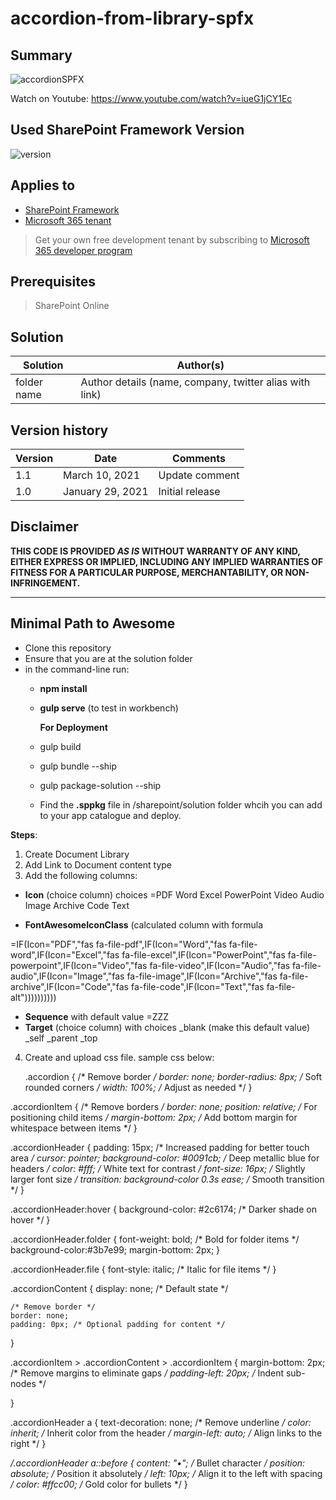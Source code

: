 

# accordion-from-library-spfx

## Summary

![accordionSPFX](https://github.com/user-attachments/assets/3f111732-d17e-4709-9e3d-5068420c1b4b)

Watch on Youtube: https://www.youtube.com/watch?v=iueG1jCY1Ec


## Used SharePoint Framework Version

![version]([https://img.shields.io/badge/version-1.19.0-green.svg](https://github.com/afaik-peace/AccordionNestedSPFX/blob/main/accordion%20thumbnail.png))

## Applies to

- [SharePoint Framework](https://aka.ms/spfx)
- [Microsoft 365 tenant](https://docs.microsoft.com/en-us/sharepoint/dev/spfx/set-up-your-developer-tenant)

> Get your own free development tenant by subscribing to [Microsoft 365 developer program](http://aka.ms/o365devprogram)

## Prerequisites

>SharePoint Online

## Solution

| Solution    | Author(s)                                               |
| ----------- | ------------------------------------------------------- |
| folder name | Author details (name, company, twitter alias with link) |

## Version history

| Version | Date             | Comments        |
| ------- | ---------------- | --------------- |
| 1.1     | March 10, 2021   | Update comment  |
| 1.0     | January 29, 2021 | Initial release |

## Disclaimer

**THIS CODE IS PROVIDED _AS IS_ WITHOUT WARRANTY OF ANY KIND, EITHER EXPRESS OR IMPLIED, INCLUDING ANY IMPLIED WARRANTIES OF FITNESS FOR A PARTICULAR PURPOSE, MERCHANTABILITY, OR NON-INFRINGEMENT.**

---

## Minimal Path to Awesome

- Clone this repository
- Ensure that you are at the solution folder
- in the command-line run:
  - **npm install**
  - **gulp serve** (to test in workbench)

    **For Deployment**
  - gulp build
  - gulp bundle --ship
  - gulp package-solution --ship
  - Find the **.sppkg** file in /sharepoint/solution folder whcih you can add to your app catalogue and deploy.

**Steps**:
1. Create Document Library
2. Add Link to Document content type
3. Add the following columns:
- **Icon** (choice column) choices =PDF
Word
Excel
PowerPoint
Video
Audio
Image
Archive
Code
Text

- **FontAwesomeIconClass** (calculated column with formula
  
=IF(Icon="PDF","fas fa-file-pdf",IF(Icon="Word","fas fa-file-word",IF(Icon="Excel","fas fa-file-excel",IF(Icon="PowerPoint","fas fa-file-powerpoint",IF(Icon="Video","fas fa-file-video",IF(Icon="Audio","fas fa-file-audio",IF(Icon="Image","fas fa-file-image",IF(Icon="Archive","fas fa-file-archive",IF(Icon="Code","fas fa-file-code",IF(Icon="Text","fas fa-file-alt"))))))))))

- **Sequence** with default value =ZZZ
- **Target** (choice column) with choices
  _blank (make this default value)
_self
_parent
_top

4. Create and upload css file. sample css below:
   
   .accordion {
    /* Remove border */
    border: none; 
    border-radius: 8px; /* Soft rounded corners */
    width: 100%; /* Adjust as needed */
}

.accordionItem {
    /* Remove borders */
    border: none;
    position: relative; /* For positioning child items */
    margin-bottom: 2px; /* Add bottom margin for whitespace between items */
}

.accordionHeader {
    padding: 15px; /* Increased padding for better touch area */
    cursor: pointer;
    background-color: #0091cb; /* Deep metallic blue for headers */
    color: #fff; /* White text for contrast */
    font-size: 16px; /* Slightly larger font size */
    transition: background-color 0.3s ease; /* Smooth transition */
}

.accordionHeader:hover {
    background-color: #2c6174; /* Darker shade on hover */
}

.accordionHeader.folder {
    font-weight: bold; /* Bold for folder items */
    background-color:#3b7e99;
    margin-bottom: 2px;
}

.accordionHeader.file {
    font-style: italic; /* Italic for file items */
}

.accordionContent {
    display: none; /* Default state */

    /* Remove border */
    border: none; 
    padding: 0px; /* Optional padding for content */
}

.accordionItem > .accordionContent > .accordionItem {
    margin-bottom: 2px; /* Remove margins to eliminate gaps */
    padding-left: 20px; /* Indent sub-nodes */

}

.accordionHeader a {
    text-decoration: none; /* Remove underline */
    color: inherit; /* Inherit color from the header */
    margin-left: auto; /* Align links to the right */
}

*/.accordionHeader a::before {
    content: "•"; /* Bullet character */
    position: absolute; /* Position it absolutely */
    left: 10px; /* Align it to the left with spacing */
    color: #ffcc00; /* Gold color for bullets */
}

